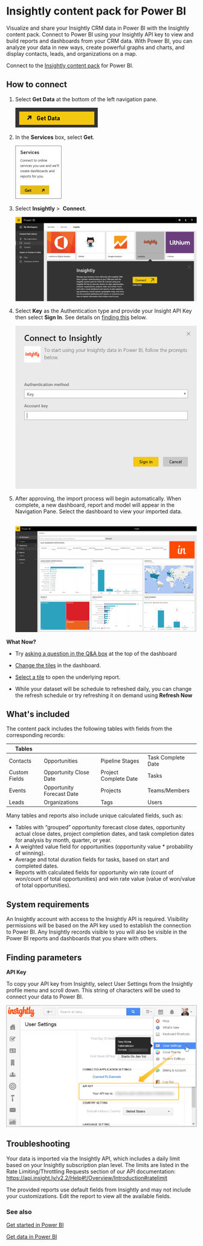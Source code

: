 <properties 
   pageTitle="Insightly content pack"
   description="Insightly content pack for Power BI"
   services="powerbi" 
   documentationCenter="" 
   authors="theresapalmer" 
   manager="mblythe" 
   backup=""
   editor=""
   tags=""
   qualityFocus="no"
   qualityDate=""/>
 
<tags
   ms.service="powerbi"
   ms.devlang="NA"
   ms.topic="article"
   ms.tgt_pltfrm="NA"
   ms.workload="powerbi"
   ms.date="03/04/2016"
   ms.author="tpalmer"/>
# Insightly content pack for Power&nbsp;BI

Visualize and share your Insightly CRM data in Power BI with the Insightly content pack. Connect to Power BI using your Insightly API key to view and build reports and dashboards from your CRM data. With Power BI, you can analyze your data in new ways, create powerful graphs and charts, and display contacts, leads, and organizations on a map.

Connect to the [Insightly content pack](https://app.powerbi.com/getdata/services/insightly) for Power BI. 

## How to connect

1.  Select **Get Data** at the bottom of the left navigation pane.

	![](media/powerbi-content-pack-insightly/getdata.png)

2.  In the **Services** box, select **Get**.

	![](media/powerbi-content-pack-insightly/services.png)

3.  Select **Insightly** \>  **Connect**.

	![](media/powerbi-content-pack-insightly/connect.png)

4.  Select **Key** as the Authentication type and provide your Insight API Key then select **Sign In**. See details on [finding this](#FindingParams) below.

	![](media/powerbi-content-pack-insightly/creds.png)

5. After approving, the import process will begin automatically. When complete, a new dashboard, report and model will appear in the Navigation Pane. Select the dashboard to view your imported data.

	 ![](media/powerbi-content-pack-insightly/dashboard.png)


**What Now?**

- Try [asking a question in the Q&A box](powerbi-service-q-and-a.md) at the top of the dashboard

- [Change the tiles](powerbi-service-edit-a-tile-in-a-dashboard.md) in the dashboard.

- [Select a tile](powerbi-service-dashboard-tiles.md) to open the underlying report.

- While your dataset will be schedule to refreshed daily, you can change the refresh schedule or try refreshing it on demand using **Refresh Now**

## What's included

The content pack includes the following tables with fields from the corresponding records:

|Tables | | | |
|---|---|---|---|
| Contacts | Opportunities | Pipeline Stages | Task Complete Date |  
|Custom Fields|Opportunity Close Date|Project Complete Date|Tasks|  
|Events|Opportunity Forecast Date|Projects|Teams/Members|  
|Leads|Organizations|Tags|Users|  

Many tables and reports also include unique calculated fields, such as:  
- Tables with “grouped” opportunity forecast close dates, opportunity actual close dates, project completion dates, and task completion dates for analysis by month, quarter, or year.  
- A weighted value field for opportunities (opportunity value * probability of winning).  
- Average and total duration fields for tasks, based on start and completed dates.  
- Reports with calculated fields for opportunity win rate (count of won/count of total opportunities) and win rate value (value of won/value of total opportunities).  

## System requirements

An Insightly account with access to the Insightly API is required. Visibility permissions will be based on the API key used to establish the connection to Power BI. Any Insightly records visible to you will also be visible in the Power BI reports and dashboards that you share with others.

## Finding parameters
<a name="FindingParams"></a>

**API Key**

To copy your API key from Insightly, select User Settings from the Insightly profile menu and scroll down. This string of characters will be used to connect your data to Power BI.

![](media/powerbi-content-pack-insightly/findapi.png)

## Troubleshooting

Your data is imported via the Insightly API, which includes a daily limit based on your Insightly subscription plan level. The limits are listed in the Rate Limiting/Throttling Requests section of our API documentation: https://api.insight.ly/v2.2/Help#!/Overview/Introduction#ratelimit

The provided reports use default fields from Insightly and may not include your customizations. Edit the report to view all the available fields.

### See also

[Get started in Power BI](powerbi-service-get-started.md)

[Get data in Power BI](powerbi-service-get-data.md)
